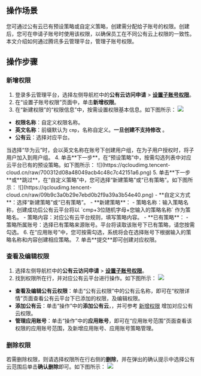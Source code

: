 ## 操作场景
您可通过公有云已有预设策略或自定义策略，创建需分配给子账号的权限。创建后，您可在申请子账号时使用该权限，以确保员工在不同公有云上权限的一致性。本文介绍如何通过腾讯多云管理平台，管理子账号权限。


## 操作步骤

### 新增权限[](id:addPermissions)

1. 登录多云管理平台，选择左侧导航栏中的**公有云访问申请** > <b>[设置子账号权限](https://cmp.tencent.cn/identity)</b>。
2. 在“设置子账号权限”页面中，单击**新增权限**。
3. 在“新建权限”的“权限信息”中，按需设置权限基本信息。如下图所示：
![](https://qcloudimg.tencent-cloud.cn/raw/b4ade3b4f748f9cbaa6e8c6b1bfaa690.png)
 - **权限名称**：自定义权限名称。
 - **英文名称**：前缀默认为 `cmp`，名称自定义。**一旦创建不支持修改** 。
 - **公有云**：选择对应平台。
 <dx-alert infotype="explain" title="">
当选择“华为云”时，会以英文名称在账号下创建用户组，在为子用户授权时，将子用户加入到用户组。
</dx-alert>
4. 单击**下一步**，在“预设策略”中，按需勾选列表中对应云平台已有的预设策略。如下图所示：
![](https://qcloudimg.tencent-cloud.cn/raw/700312d08a48049acb4c48c7c42151a6.png)
5. 单击**下一步**或**跳过**，在“自定义策略”中，您可选择“新建策略”或“已有策略”。如下图所示：
![](https://qcloudimg.tencent-cloud.cn/raw/09b9c3a0b29e7ebd0b2f9a39a3b54e40.png)
 - **自定义方式**：选择“新建策略”或“已有策略”。
  - **新建策略**：
    - 策略名称：输入策略名称，创建成功后公有云平台将以 `cmp+3位随机字母+您输入的策略名称` 作为策略名。
    - 策略内容：对应公有云平台规则，填写策略内容。
 - **已有策略**：
    - 策略所属账号：选择已有策略来源账号。平台将读取该账号下已有策略，请您按需勾选。
6. 在“应用账号”中，您可按需勾选，系统将会在选择账号下根据输入的策略名称和内容创建相应策略。
7. 单击**提交**即可创建对应权限。



### 查看及编辑权限
1. 选择左侧导航栏中的**公有云访问申请** > <b>[设置子账号权限](https://cmp.tencent.cn/identity)</b>。
2. 找到权限所在行，并对应公有云平台进行操作。如下图所示：
![](https://qcloudimg.tencent-cloud.cn/raw/99c2f304d7c1e6d5765c0795ddc58473.png)
 - **查看及编辑公有云权限**：单击“公有云权限”中的公有云名称，即可在“权限详情”页面查看公有云平台下已添加的权限，及编辑权限。
 - **添加公有云**：单击“操作”中的**添加公有云**，，并可参考 [新增权限](#addPermissions) 增加对应公有云权限。
 - **管理应用账号**：单击“操作”中的**应用账号**，即可在“应用账号范围”页面查看该权限的应用账号范围，及新增应用账号、应用账号策略管理。



### 删除权限
若需删除权限，则请选择权限所在行右侧的**删除**，并在弹出的确认提示中选择公有云范围后单击**确认删除**即可。如下图所示：
![](https://qcloudimg.tencent-cloud.cn/raw/0a01c950ca8be772882ff3590367c20e.png)
